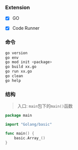 ### Extension
- [x] GO
- [x] Code Runner


### 命令
```bash
go version
go env
go mod init <package>
go build xx.go
go run xx.go
go clean
go help
```

### 结构
> 入口: `main`包下的`main()`函数

```GO
package main

import "Golang/basic"

func main() {
	basic.Array_()
}
```
